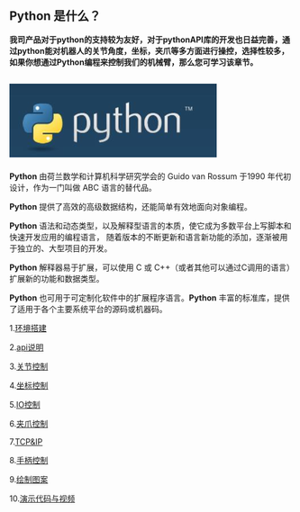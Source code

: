## Python 是什么？

**我司产品对于python的支持较为友好，对于pythonAPI库的开发也日益完善，通过python能对机器人的关节角度，坐标，夹爪等多方面进行操控，选择性较多，如果你想通过Python编程来控制我们的机械臂，那么您可学习该章节。**

## ![README1](../../../resource\3-FunctionsAndApplications\6.developmentGuide\python/python.jpg)

**Python** 由荷兰数学和计算机科学研究学会的 Guido van Rossum 于1990 年代初设计，作为一门叫做 ABC 语言的替代品。

**Python** 提供了高效的高级数据结构，还能简单有效地面向对象编程。

**Python** 语法和动态类型，以及解释型语言的本质，使它成为多数平台上写脚本和快速开发应用的编程语言， 随着版本的不断更新和语言新功能的添加，逐渐被用于独立的、大型项目的开发。

**Python** 解释器易于扩展，可以使用 C 或 C++（或者其他可以通过C调用的语言）扩展新的功能和数据类型。

**Python** 也可用于可定制化软件中的扩展程序语言。**Python** 丰富的标准库，提供了适用于各个主要系统平台的源码或机器码。

1.[环境搭建](7.1_download.md)

2.[api说明](7.2_API.md)

3.[关节控制](7.3_angle.md)

4.[坐标控制](7.4_coord.md)

5.[IO控制](7.5_IO.md)

6.[夹爪控制](7.6_gripper.md)

7.[TCP&IP](7.7_TCPIP.md)

8.[手柄控制](7.9_HandleControl.md)

9.[绘制图案](7.15_280_gcode_draw.md)

10.[演示代码与视频](7.8_example.md)